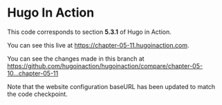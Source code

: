 Hugo In Action
===============

This code corresponds to section **5.3.1** of Hugo in Action.

You can see this live at https://chapter-05-11.hugoinaction.com.

You can see the changes made in this branch at https://github.com/hugoinaction/hugoinaction/compare/chapter-05-10...chapter-05-11

Note that the website configuration baseURL has been updated to match the code checkpoint.
